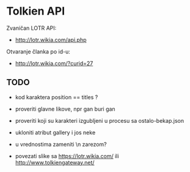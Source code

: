 # Tolkien API

Zvaničan LOTR API:
- http://lotr.wikia.com/api.php

Otvaranje članka po id-u:
- http://lotr.wikia.com/?curid=27

## TODO

- kod karaktera position == titles ?

- proveriti glavne likove, npr gan buri gan
- proveriti koji su karakteri izgubljeni u procesu sa ostalo-bekap.json
- ukloniti atribut gallery i jos neke
- u vrednostima zameniti \n zarezom?
- povezati slike sa https://lotr.wikia.com/ ili http://www.tolkiengateway.net/
